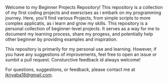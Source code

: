 Welcome to my Beginner Projects Repository! 
This repository is a collection of my first coding projects and exerscises as i embark on my programming journey. 
Here, you'll find various Projects, from simple scripts to more complex applicatis, as i learn and grow my skills. 
This repository is a personal collection of beginner-level projects. It serves as a way for me to document my learning process, share my progess, 
and potentially help other beginner by providing examples and inspiration.

This repository is primarily for my personal use and learning. However, if you have any suggestions of improvements, feel free to open an issue or sumbit a pull request.
Consturctive feedback id always welcome!

For questions, suggestions, or feedback, please contact me at jknyaba18@gmail.com.
